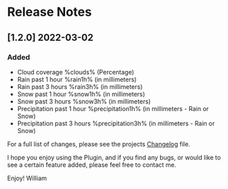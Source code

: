 # Release Notes

<!-- ## [v-inc] ${YEAR4}-${MONTHNUMBER}-${DATE} -->

## [1.2.0] 2022-03-02
### Added
- Cloud coverage %clouds% (Percentage)
- Rain past 1 hour %rain1h% (in millimeters)
- Rain past 3 hours %rain3h% (in millimeters)
- Snow past 1 hour %snow1h% (in millimeters)
- Snow past 3 hours %snow3h% (in millimeters)
- Precipitation past 1 hour %precipitation1h% (in millimeters - Rain or Snow)
- Precipitation past 3 hours %precipitation3h% (in millimeters - Rain or Snow)


For a full list of changes, please see the projects [Changelog](CHANGELOG.md) file.

I hope you enjoy using the Plugin, and if you find any bugs, or would like to see a certain feature added, please feel free to contact me.

Enjoy! William
